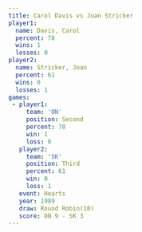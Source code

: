 ```yaml
---
title: Carol Davis vs Joan Stricker
player1:              
  name: Davis, Carol  
  percent: 78         
  wins: 1             
  losses: 0           
player2:              
  name: Stricker, Joan
  percent: 61         
  wins: 0             
  losses: 1           
games:
 - player1:          
     team: 'ON'      
     position: Second
     percent: 78     
     win: 1          
     loss: 0         
   player2:         
     team: 'SK'     
     position: Third
     percent: 61    
     win: 0         
     loss: 1        
   event: Hearts        
   year: 1989           
   draw: Round Robin(10)
   score: ON 9 - SK 3   
---
```

